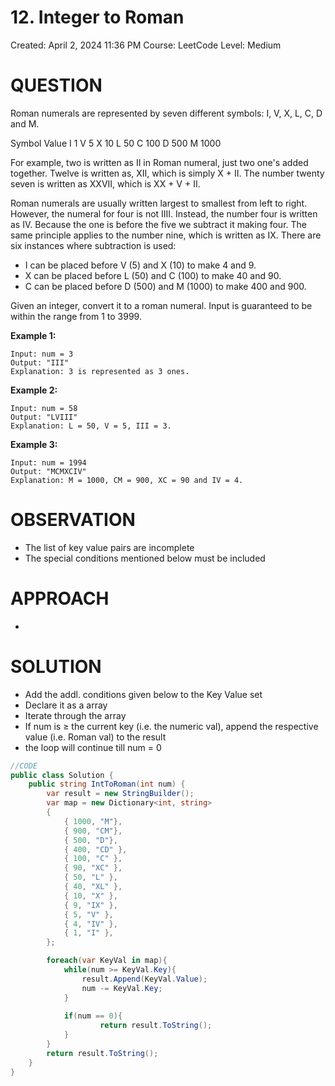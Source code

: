 # 12. Integer to Roman

Created: April 2, 2024 11:36 PM
Course: LeetCode
Level: Medium

# QUESTION

Roman numerals are represented by seven different symbols: I, V, X, L, C, D and M.

Symbol Value I 1 V 5 X 10 L 50 C 100 D 500 M 1000

For example, two is written as II in Roman numeral, just two one's added together. Twelve is written as, XII, which is simply X + II. The number twenty seven is written as XXVII, which is XX + V + II.

Roman numerals are usually written largest to smallest from left to right. However, the numeral for four is not IIII. Instead, the number four is written as IV. Because the one is before the five we subtract it making four. The same principle applies to the number nine, which is written as IX. There are six instances where subtraction is used:

- I can be placed before V (5) and X (10) to make 4 and 9.
- X can be placed before L (50) and C (100) to make 40 and 90.
- C can be placed before D (500) and M (1000) to make 400 and 900.

Given an integer, convert it to a roman numeral. Input is guaranteed to be within the range from 1 to 3999.

**Example 1:**

```
Input: num = 3
Output: "III"
Explanation: 3 is represented as 3 ones.
```

**Example 2:**

```
Input: num = 58
Output: "LVIII"
Explanation: L = 50, V = 5, III = 3.
```

**Example 3:**

```
Input: num = 1994
Output: "MCMXCIV"
Explanation: M = 1000, CM = 900, XC = 90 and IV = 4.
```

# OBSERVATION

- The list of key value pairs are incomplete
- The special conditions mentioned below must be included

# APPROACH

- 

# SOLUTION

- Add the addl. conditions given below to the Key Value set
- Declare it as a array
- Iterate through the array
- If num is ≥ the current key (i.e. the numeric val), append the respective value (i.e. Roman val) to the result
- the loop will continue till num = 0

```csharp
//CODE
public class Solution {
    public string IntToRoman(int num) {
        var result = new StringBuilder();
        var map = new Dictionary<int, string>
        {
            { 1000, "M"},
            { 900, "CM"},
            { 500, "D"},
            { 400, "CD" },
            { 100, "C" },
            { 90, "XC" },
            { 50, "L" },
            { 40, "XL" },
            { 10, "X" },
            { 9, "IX" },
            { 5, "V" },
            { 4, "IV" },
            { 1, "I" },
        };

        foreach(var KeyVal in map){
            while(num >= KeyVal.Key){
                result.Append(KeyVal.Value);
                num -= KeyVal.Key;
            }
            
            if(num == 0){
                    return result.ToString();
            }
        }
        return result.ToString();
    }
}
```